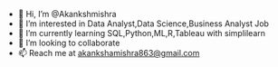 - 👋 Hi, I’m @Akankshmishra
- 👀 I’m interested in Data Analyst,Data Science,Business Analyst Job
- 🌱 I’m currently learning SQL,Python,ML,R,Tableau with simplilearn
- 💞️ I’m looking to collaborate
- 📫 Reach me at akankshamishra863@gmail.com

<!---
Akankshmishra/Akankshmishra is a ✨ special ✨ repository because its `README.md` (this file) appears on your GitHub profile.
You can click the Preview link to take a look at your changes.
--->
